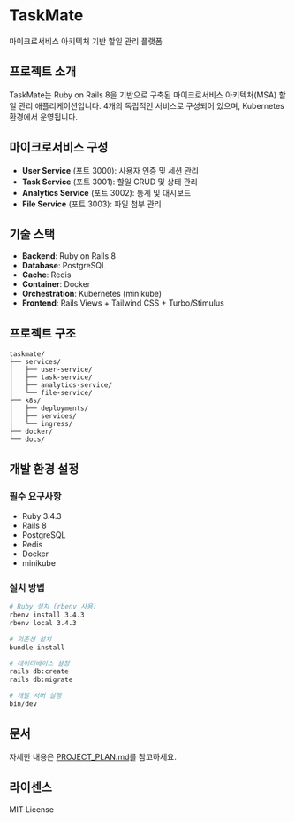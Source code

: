 # TaskMate

마이크로서비스 아키텍처 기반 할일 관리 플랫폼

## 프로젝트 소개

TaskMate는 Ruby on Rails 8을 기반으로 구축된 마이크로서비스 아키텍처(MSA) 할일 관리 애플리케이션입니다. 
4개의 독립적인 서비스로 구성되어 있으며, Kubernetes 환경에서 운영됩니다.

## 마이크로서비스 구성

- **User Service** (포트 3000): 사용자 인증 및 세션 관리
- **Task Service** (포트 3001): 할일 CRUD 및 상태 관리
- **Analytics Service** (포트 3002): 통계 및 대시보드
- **File Service** (포트 3003): 파일 첨부 관리

## 기술 스택

- **Backend**: Ruby on Rails 8
- **Database**: PostgreSQL
- **Cache**: Redis
- **Container**: Docker
- **Orchestration**: Kubernetes (minikube)
- **Frontend**: Rails Views + Tailwind CSS + Turbo/Stimulus

## 프로젝트 구조

```
taskmate/
├── services/
│   ├── user-service/
│   ├── task-service/
│   ├── analytics-service/
│   └── file-service/
├── k8s/
│   ├── deployments/
│   ├── services/
│   └── ingress/
├── docker/
└── docs/
```

## 개발 환경 설정

### 필수 요구사항

- Ruby 3.4.3
- Rails 8
- PostgreSQL
- Redis
- Docker
- minikube

### 설치 방법

```bash
# Ruby 설치 (rbenv 사용)
rbenv install 3.4.3
rbenv local 3.4.3

# 의존성 설치
bundle install

# 데이터베이스 설정
rails db:create
rails db:migrate

# 개발 서버 실행
bin/dev
```

## 문서

자세한 내용은 [PROJECT_PLAN.md](PROJECT_PLAN.md)를 참고하세요.

## 라이센스

MIT License
